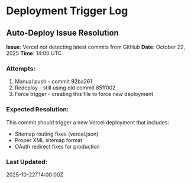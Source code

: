 # Deployment Trigger Log

## Auto-Deploy Issue Resolution

**Issue**: Vercel not detecting latest commits from GitHub
**Date**: October 22, 2025
**Time**: 14:00 UTC

### Attempts:
1. Manual push - commit 92ba261
2. Redeploy - still using old commit 85ff002
3. Force trigger - creating this file to force new deployment

### Expected Resolution:
This commit should trigger a new Vercel deployment that includes:
- Sitemap routing fixes (vercel.json)
- Proper XML sitemap format
- OAuth redirect fixes for production

### Last Updated:
2025-10-22T14:00:00Z